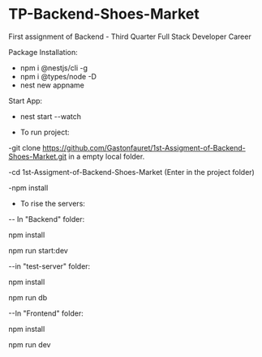 # TP-Backend-Shoes-Market
First assignment of Backend  - Third Quarter Full Stack Developer Career

Package Installation:

- npm i @nestjs/cli -g
- npm i @types/node -D
- nest new appname

Start App:

- nest start --watch

+ To run project: 

-git clone https://github.com/Gastonfauret/1st-Assigment-of-Backend-Shoes-Market.git in a empty local folder.

-cd 1st-Assigment-of-Backend-Shoes-Market (Enter in the project folder)

-npm install



+ To rise the servers:

-- In "Backend" folder: 

npm install

npm run start:dev

--in "test-server" folder:

npm install

npm run db

--In "Frontend" folder:

npm install

npm run dev

